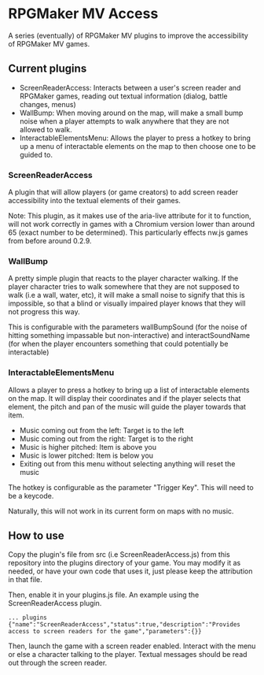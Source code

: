 # RPGMaker MV Access

A series (eventually) of RPGMaker MV plugins to improve the accessibility of RPGMaker MV games.

## Current plugins

* ScreenReaderAccess: Interacts between a user's screen reader and RPGMaker games, reading out textual information (dialog, battle changes, menus)
* WallBump: When moving around on the map, will make a small bump noise when a player attempts to walk anywhere that they are not allowed to walk.
* InteractableElementsMenu: Allows the player to press a hotkey to bring up a menu of interactable elements on the map to then choose one to be guided to.

### ScreenReaderAccess

A plugin that will allow players (or game creators) to add screen reader accessibility into the textual elements of their games.

Note: This plugin, as it makes use of the aria-live attribute for it to function, will not work correctly in games with a Chromium version lower than around 65 (exact number to be determined). This particularly effects nw.js games from before around 0.2.9. 

### WallBump

A pretty simple plugin that reacts to the player character walking. If the player character tries to walk somewhere that they are not supposed to walk (i.e a wall, water, etc), it will make a small noise to signify that this is impossible, so that a blind or visually impaired player knows that they will not progress this way.

This is configurable with the parameters wallBumpSound (for the noise of hitting something impassable but non-interactive) and interactSoundName (for when the player encounters something that could potentially be interactable)

### InteractableElementsMenu

Allows a player to press a hotkey to bring up a list of interactable elements on the map. It will display their coordinates and if the player selects that element, the pitch and pan of the music will guide the player towards that item. 

* Music coming out from the left: Target is to the left
* Music coming out from the right: Target is to the right
* Music is higher pitched: Item is above you
* Music is lower pitched: Item is below you
* Exiting out from this menu without selecting anything will reset the music

The hotkey is configurable as the parameter "Trigger Key". This will need to be a keycode.

Naturally, this will not work in its current form on maps with no music.

## How to use

Copy the plugin's file from src (i.e ScreenReaderAccess.js) from this repository into the plugins directory of your game. You may modify it as needed, or have your own code that uses it, just please keep the attribution in that file.

Then, enable it in your plugins.js file. An example using the ScreenReaderAccess plugin.

```
... plugins
{"name":"ScreenReaderAccess","status":true,"description":"Provides access to screen readers for the game","parameters":{}}
```

Then, launch the game with a screen reader enabled. Interact with the menu or else a character talking to the player. Textual messages should be read out through the screen reader.